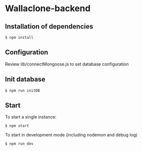 # Wallaclone-backend

## Installation of dependencies

`$ npm install `

## Configuration

Review lib/connectMongoose.js to set database configuration

## Init database

`$ npm run initDB `

## Start

To start a single instance:

`$ npm start `

To start in development mode (including nodemon and debug log)

`$ npm run dev` 

